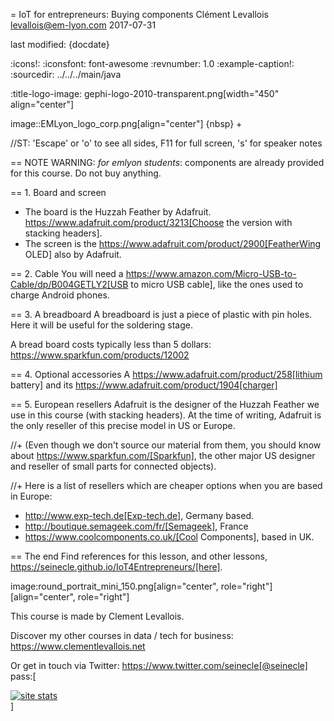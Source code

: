 = IoT for entrepreneurs: Buying components
Clément Levallois <levallois@em-lyon.com>
2017-07-31

last modified: {docdate}

:icons!:
:iconsfont:   font-awesome
:revnumber: 1.0
:example-caption!:
:sourcedir: ../../../main/java

:title-logo-image: gephi-logo-2010-transparent.png[width="450" align="center"]

image::EMLyon_logo_corp.png[align="center"]
{nbsp} +

//ST: 'Escape' or 'o' to see all sides, F11 for full screen, 's' for speaker notes

== NOTE
WARNING: *for emlyon students*: components are already provided for this course. Do not buy anything.

== 1. Board and screen
- The board is the Huzzah Feather by Adafruit. https://www.adafruit.com/product/3213[Choose the version with stacking headers].
- The screen is the https://www.adafruit.com/product/2900[FeatherWing OLED] also by Adafruit.

== 2. Cable
You will need a https://www.amazon.com/Micro-USB-to-Cable/dp/B004GETLY2[USB to micro USB cable], like the ones used to charge Android phones.

== 3. A breadboard
A breadboard is just a piece of plastic with pin holes. Here it will be useful for the soldering stage.

A bread board costs typically less than 5 dollars: https://www.sparkfun.com/products/12002

== 4. Optional accessories
A https://www.adafruit.com/product/258[lithium battery] and its https://www.adafruit.com/product/1904[charger]

== 5. European resellers
Adafruit is the designer of the Huzzah Feather we use in this course (with stacking headers). At the time of writing, Adafruit is the only reseller of this precise model in US or Europe.

//+
(Even though we don't source our material from them, you should know about https://www.sparkfun.com/[Sparkfun], the other major US designer and reseller of small parts for connected objects).

//+
Here is a list of resellers which are cheaper options when you are based in Europe:

- http://www.exp-tech.de[Exp-tech.de], Germany based.
- http://boutique.semageek.com/fr/[Semageek], France
- https://www.coolcomponents.co.uk/[Cool Components], based in UK.

== The end
Find references for this lesson, and other lessons, https://seinecle.github.io/IoT4Entrepreneurs/[here].

image:round_portrait_mini_150.png[align="center", role="right"][align="center", role="right"]

This course is made by Clement Levallois.

Discover my other courses in data / tech for business: https://www.clementlevallois.net

Or get in touch via Twitter: https://www.twitter.com/seinecle[@seinecle]
pass:[    <!-- Start of StatCounter Code for Default Guide -->
    <script type="text/javascript">
        var sc_project = 11410058;
        var sc_invisible = 1;
        var sc_security = "a7720bf3";
        var scJsHost = (("https:" == document.location.protocol) ?
            "https://secure." : "http://www.");
        document.write("<sc" + "ript type='text/javascript' src='" +
            scJsHost +
            "statcounter.com/counter/counter.js'></" + "script>");
    </script>
    <noscript><div class="statcounter"><a title="site stats"
    href="http://statcounter.com/" target="_blank"><img
    class="statcounter"
    src="//c.statcounter.com/11410058/0/a7720bf3/1/" alt="site
    stats"></a></div></noscript>
    <!-- End of StatCounter Code for Default Guide -->]
